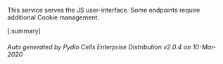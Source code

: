 






This service serves the JS user-interface. Some endpoints require additional Cookie management.

[:summary]

###### Auto generated by Pydio Cells Enterprise Distribution v2.0.4 on 10-Mar-2020
